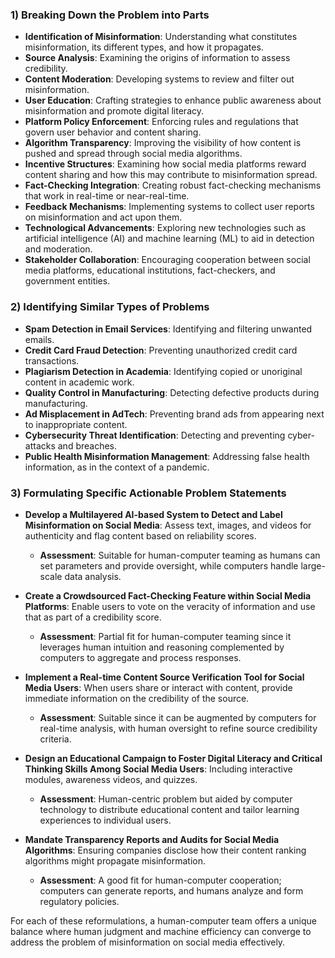 <!DOCTYPE html>
<html>

<head>
  <meta charset="utf-8">
  <meta name="viewport" content="width=device-width, initial-scale=1.0">
  <title>Welcome file</title>
  <link rel="stylesheet" href="https://stackedit.io/style.css" />
</head>

<body class="stackedit">
  <div class="stackedit__html"><h3 id="breaking-down-the-problem-into-parts">1) Breaking Down the Problem into Parts</h3>
<ul>
<li><strong>Identification of Misinformation</strong>: Understanding what constitutes misinformation, its different types, and how it propagates.</li>
<li><strong>Source Analysis</strong>: Examining the origins of information to assess credibility.</li>
<li><strong>Content Moderation</strong>: Developing systems to review and filter out misinformation.</li>
<li><strong>User Education</strong>: Crafting strategies to enhance public awareness about misinformation and promote digital literacy.</li>
<li><strong>Platform Policy Enforcement</strong>: Enforcing rules and regulations that govern user behavior and content sharing.</li>
<li><strong>Algorithm Transparency</strong>: Improving the visibility of how content is pushed and spread through social media algorithms.</li>
<li><strong>Incentive Structures</strong>: Examining how social media platforms reward content sharing and how this may contribute to misinformation spread.</li>
<li><strong>Fact-Checking Integration</strong>: Creating robust fact-checking mechanisms that work in real-time or near-real-time.</li>
<li><strong>Feedback Mechanisms</strong>: Implementing systems to collect user reports on misinformation and act upon them.</li>
<li><strong>Technological Advancements</strong>: Exploring new technologies such as artificial intelligence (AI) and machine learning (ML) to aid in detection and moderation.</li>
<li><strong>Stakeholder Collaboration</strong>: Encouraging cooperation between social media platforms, educational institutions, fact-checkers, and government entities.</li>
</ul>
<h3 id="identifying-similar-types-of-problems">2) Identifying Similar Types of Problems</h3>
<ul>
<li><strong>Spam Detection in Email Services</strong>: Identifying and filtering unwanted emails.</li>
<li><strong>Credit Card Fraud Detection</strong>: Preventing unauthorized credit card transactions.</li>
<li><strong>Plagiarism Detection in Academia</strong>: Identifying copied or unoriginal content in academic work.</li>
<li><strong>Quality Control in Manufacturing</strong>: Detecting defective products during manufacturing.</li>
<li><strong>Ad Misplacement in AdTech</strong>: Preventing brand ads from appearing next to inappropriate content.</li>
<li><strong>Cybersecurity Threat Identification</strong>: Detecting and preventing cyber-attacks and breaches.</li>
<li><strong>Public Health Misinformation Management</strong>: Addressing false health information, as in the context of a pandemic.</li>
</ul>
<h3 id="formulating-specific-actionable-problem-statements">3) Formulating Specific Actionable Problem Statements</h3>
<ul>
<li>
<p><strong>Develop a Multilayered AI-based System to Detect and Label Misinformation on Social Media</strong>: Assess text, images, and videos for authenticity and flag content based on reliability scores.</p>
<ul>
<li><strong>Assessment</strong>: Suitable for human-computer teaming as humans can set parameters and provide oversight, while computers handle large-scale data analysis.</li>
</ul>
</li>
<li>
<p><strong>Create a Crowdsourced Fact-Checking Feature within Social Media Platforms</strong>: Enable users to vote on the veracity of information and use that as part of a credibility score.</p>
<ul>
<li><strong>Assessment</strong>: Partial fit for human-computer teaming since it leverages human intuition and reasoning complemented by computers to aggregate and process responses.</li>
</ul>
</li>
<li>
<p><strong>Implement a Real-time Content Source Verification Tool for Social Media Users</strong>: When users share or interact with content, provide immediate information on the credibility of the source.</p>
<ul>
<li><strong>Assessment</strong>: Suitable since it can be augmented by computers for real-time analysis, with human oversight to refine source credibility criteria.</li>
</ul>
</li>
<li>
<p><strong>Design an Educational Campaign to Foster Digital Literacy and Critical Thinking Skills Among Social Media Users</strong>: Including interactive modules, awareness videos, and quizzes.</p>
<ul>
<li><strong>Assessment</strong>: Human-centric problem but aided by computer technology to distribute educational content and tailor learning experiences to individual users.</li>
</ul>
</li>
<li>
<p><strong>Mandate Transparency Reports and Audits for Social Media Algorithms</strong>: Ensuring companies disclose how their content ranking algorithms might propagate misinformation.</p>
<ul>
<li><strong>Assessment</strong>: A good fit for human-computer cooperation; computers can generate reports, and humans analyze and form regulatory policies.</li>
</ul>
</li>
</ul>
<p>For each of these reformulations, a human-computer team offers a unique balance where human judgment and machine efficiency can converge to address the problem of misinformation on social media effectively.</p>
</div>
</body>

</html>
